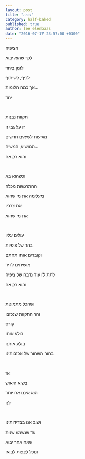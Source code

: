 ```yaml
---
layout: post
title: "ציפיה"
category: half-baked
published: true
author: lee elenbaas
date: "2016-07-17 23:57:00 +0300"
---
```

הציפיה

לכך שהוא יבוא

לזמן ביחד

לכיף, לשיתוף

אך כמה חלומות...

יחד

<br>

תקוות נבנות

זו על גבי זו

מגיעות לשיאים חדשים

המושיע, המשיח...

והוא רק אח

<br>

וכשהוא בא

ההתרגשות מכלה

מעלימה את מי שהוא

את צרכיו

את מי שהוא

<br>

עולים עליו

בהר של ציפיות

וקוברים אותו תחתם

מושיתים לו יד

לתת לו עוד נדבה של ציפיה

והוא רק אח

<br>

ושהכל מתמוטת

והר התקוות שנכזבו

קורס

בולע אותו

בולע אותנו

בחור השחור של אכזבותינו

<br>

אז

בשיא היאוש

הוא איננו אח יותר

לנו

<br>

ושוב אנו בבדידותינו

עד שנשמע שנית

שאח אחר יבוא

ונוכל לצפות לבואו
